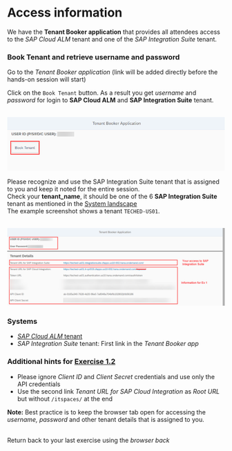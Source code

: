 # Access information

We have the **Tenant Booker application** that provides all attendees access to the *SAP Cloud ALM* tenant and one of the *SAP Integration Suite* tenant. 

### Book Tenant and retrieve username and password

Go to the *Tenant Booker application* (link will be added directly before the hands-on session will start)

Click on the `Book Tenant` button. As a result you get *username* and *password* for login to **SAP Cloud ALM** and **SAP Integration Suite** tenant. 

<br>![](/exercises/ex1/images/BookerApp.png)


Please recognize and use the SAP Integration Suite tenant that is assigned to you and keep it noted for the entire session. </br>
Check your **tenant_name**, it should be one of the 6 **SAP Integration Suite** tenant as mentioned in the [System landscape](/exercises/ex0)</br>
The example screenshot shows a tenant `TECHED-US01`.

<br>![](/exercises/ex1/images/BookerAppResult.png) 
    
### Systems

- [*SAP Cloud ALM* tenant](https://teched22-cloudalm-003.eu10.alm.cloud.sap/launchpad#Shell-home)
- *SAP Integration Suite* tenant: First link in the *Tenant Booker app*

### Additional hints for [Exercise 1.2](/exercises/ex1/ex12)

- Please ignore *Client ID* and *Client Secret* credentials and use only the API credentials
- Use the second link *Tenant URL for SAP Cloud Integration* as *Root URL* but without `/itspaces/` at the end

**Note:** Best practice is to keep the browser tab open for accessing the *username, password* and other tenant details that is assigned to you.

<br>Return back to your last exercise using the *browser back*
